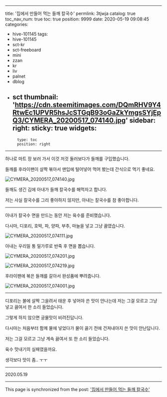 
---
title: '집에서 만들어 먹는 들깨 칼국수'
permlink: 3tjwja
catalog: true
toc_nav_num: true
toc: true
position: 9999
date: 2020-05-19 09:08:45
categories:
- hive-101145
tags:
- hive-101145
- sct-kr
- sct-freeboard
- mini
- zzan
- kr
- liv
- palnet
- dblog
- sct
thumbnail: 'https://cdn.steemitimages.com/DQmRHV9Y4RtwEc1UPVR5hsJcSTGqB93oGaZkYmgsSYjEpQ3/CYMERA_20200517_074140.jpg'
sidebar:
    right:
        sticky: true
widgets:
    -
        type: toc
        position: right
---


하나로 마트 장 보러 가서 이것 저것 둘러보다가 들깨를 구입했습니다.

들깨를 후라이팬이 살짝 볶아서 맨입에 털어넣어 먹어 봤는데 간식으로 먹기 좋네요.

![CYMERA_20200517_074140.jpg](https://cdn.steemitimages.com/DQmRHV9Y4RtwEc1UPVR5hsJcSTGqB93oGaZkYmgsSYjEpQ3/CYMERA_20200517_074140.jpg)

들깨도 생긴 김에 아내가 들깨 칼국수를 해먹자고 합니다.

저는 사실 칼국수를 그리 좋아하지 않지만, 아내는 칼국수를 참 좋아합니다.

***

아내가 칼국수 면을 만드는 동안 저는 육수를 준비했습니다.​

다시마, 디포리, 호박, 파, 양파, 부추, 마늘을 넣고 그냥 끓였습니다.

​![CYMERA_20200517_074111.jpg](https://cdn.steemitimages.com/DQmU94uNaxExn7n8efscokmHRhS56eewrJWk6Xe8jqpeHta/CYMERA_20200517_074111.jpg)

아내는 우리밀 통 밀가루로 반죽 후 면을 뽑습니다.

​![CYMERA_20200517_074201.jpg](https://cdn.steemitimages.com/DQmTN7XVBeN1Wpo7VYXLqnAoJE61ZuQrG9Jo5dBgLiErD9S/CYMERA_20200517_074201.jpg)

![CYMERA_20200517_074219.jpg](https://cdn.steemitimages.com/DQmQAAKtxHx9gv91tfGN3Nr1WUHLbmn4e1S3BcCHrTWMWoq/CYMERA_20200517_074219.jpg)

후라이팬에 볶은 들깨를 갈아서 완성품에 뿌려줍니다.

![CYMERA_20200517_074001.jpg](https://cdn.steemitimages.com/DQmbfepp1ot8rxqnhdDY9vMMemv7Suy6V3th5Mvhz9MRfnZ/CYMERA_20200517_074001.jpg)

***

디포리는 불에 살짝 그을려서 태운 후 넣어야 쓴 맛이 안나는데 저는 그걸 모르고 그냥 넣고 끓여서  한 소리 들었습니다.

그렇게 하지 않으면 궁물맛이 비려진답니다.

다시마는 처음부터 함께 물에 넣었다가 물이 끓기 전에 건져내야지 쓴 맛이 안난답니다.

저는 그걸 모르고  그냥 계속 끓여서 또 한 소리 들었습니다.

육수 맛내기의 실패였을까요.

생각보다 맛이 좀.. ㅜㅜ

***

2020.05.19

- - -

This page is synchronized from the post: ['집에서 만들어 먹는 들깨 칼국수'](https://steemit.com/@lucky2015/3tjwja)
